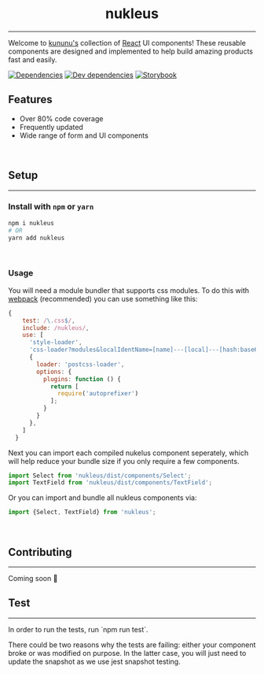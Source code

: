 <h1 style="text-align: center;">
    nukleus
</h1>
<hr />

Welcome to [kununu's](https://wwww.kununu.com) collection of [React](https://facebook.github.io/react/) UI components! These reusable components are designed and implemented to help build amazing products fast and easily.


[![Dependencies](https://david-dm.org/kununu/nukleus/master/status.svg)](https://david-dm.org/kununu/nukleus/master)
[![Dev dependencies](https://david-dm.org/kununu/nukleus/master/dev-status.svg)](https://david-dm.org/kununu/nukleus/master?type=dev)
[![Storybook](https://cdn.jsdelivr.net/gh/storybooks/brand@master/badge/badge-storybook.svg)](https://kununu.github.io/nukleus)

## Features
* Over 80% code coverage
* Frequently updated
* Wide range of form and UI components

<br />

## Setup
<hr/>

### Install with `npm` or `yarn`
```sh
npm i nukleus
# OR
yarn add nukleus
```

<br />

### Usage

You will need a module bundler that supports css modules. To do this with [webpack](https://webpack.js.org/) (recommended) you can use something like this:

```javascript
{
    test: /\.css$/,
    include: /nukleus/,
    use: [
      'style-loader',
      'css-loader?modules&localIdentName=[name]---[local]---[hash:base64:5]',
      {
        loader: 'postcss-loader',
        options: {
          plugins: function () {
            return [
              require('autoprefixer')
            ];
          }
        }
      },
    ]
  }
```

Next you can import each compiled nukelus component seperately, which will help reduce your bundle size if you only require a few components.
```javascript
import Select from 'nukleus/dist/components/Select';
import TextField from 'nukleus/dist/components/TextField';
```

Or you can import and bundle all nukleus components via:
```javascript
import {Select, TextField} from 'nukleus';
```

<br />

## Contributing
<hr />
Coming soon 🎉

<br />

## Test
<hr />
In order to run the tests, run `npm run test`.

There could be two reasons why the tests are failing: either your component broke or was modified on purpose.
In the latter case, you will just need to update the snapshot as we use jest snapshot testing.
